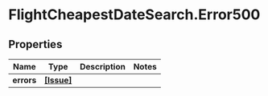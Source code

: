 # FlightCheapestDateSearch.Error500

## Properties

Name | Type | Description | Notes
------------ | ------------- | ------------- | -------------
**errors** | [**[Issue]**](Issue.md) |  | 


